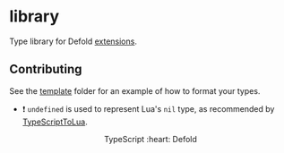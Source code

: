 # library
Type library for Defold [extensions](https://defold.com/assets/).

## Contributing

See the [template](https://github.com/ts-defold/library/tree/main/template) folder for an example of how to format your types.

- :exclamation: `undefined` is used to represent Lua's `nil` type, as recommended by [TypeScriptToLua](https://typescripttolua.github.io/docs/caveats/#undefined-and-null).

<p align="center" class="h4">
  TypeScript :heart: Defold
</p>
